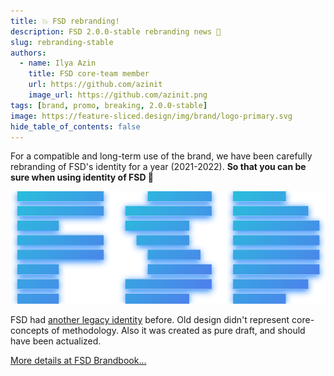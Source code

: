 ```yaml
---
title: 💥 FSD rebranding!
description: FSD 2.0.0-stable rebranding news 🍰
slug: rebranding-stable
authors:
  - name: Ilya Azin
    title: FSD core-team member
    url: https://github.com/azinit
    image_url: https://github.com/azinit.png
tags: [brand, promo, breaking, 2.0.0-stable]
image: https://feature-sliced.design/img/brand/logo-primary.svg
hide_table_of_contents: false
---
```


For a compatible and long-term use of the brand, we have been carefully rebranding of FSD's identity for a year (2021-2022). **So that you can be sure when using identity of FSD 🍰**

<div class="container text--center margin-vert--md">
    <img src="/img/brand/logo-primary.svg" alt="logo-primary" />
</div>

<!--truncate-->

FSD had [another legacy identity](https://drive.google.com/drive/folders/11Y-3qZ_C9jOFoW2UbSp11YasOhw4yBdl?usp=sharing) before. Old design didn't represent core-concepts of methodology. Also it was created as pure draft, and should have been actualized.

<div class="container text--center">
    <a href="/docs/branding" class="button button--primary margin-bottom--md padding-horiz--xl padding-vert--md brand--primary pulsing">
        More details at FSD Brandbook...
    </a>
</div>
